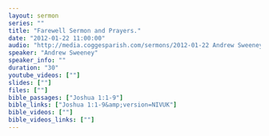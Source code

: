 ```yaml
---
layout: sermon
series: ""
title: "Farewell Sermon and Prayers."
date: "2012-01-22 11:00:00"
audio: "http://media.coggesparish.com/sermons/2012-01-22 Andrew Sweeney.mp3"
speaker: "Andrew Sweeney"
speaker_info: ""
duration: "30"
youtube_videos: [""]
slides: [""]
files: [""]
bible_passages: ["Joshua 1:1-9"]
bible_links: ["Joshua 1:1-9&amp;version=NIVUK"]
bible_videos: [""]
bible_videos_links: [""]
---
```

